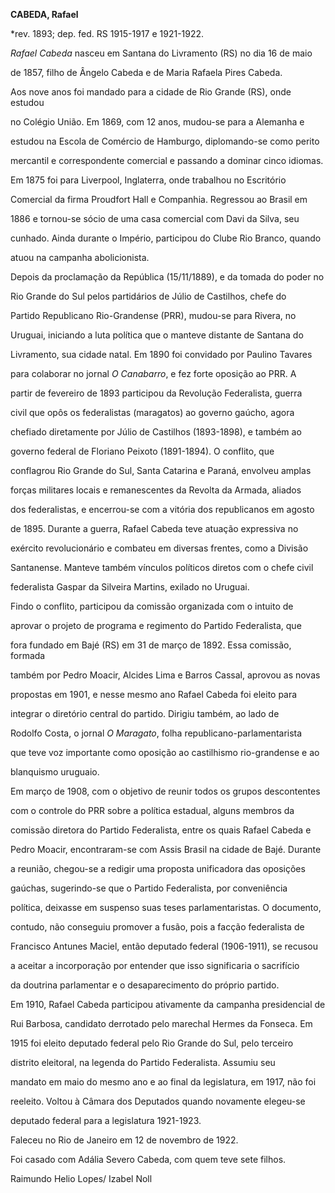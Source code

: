 **CABEDA, Rafael**



\*rev. 1893; dep. fed. RS 1915-1917 e 1921-1922.



*Rafael Cabeda* nasceu em Santana do Livramento (RS) no dia 16 de maio

de 1857, filho de Ângelo Cabeda e de Maria Rafaela Pires Cabeda.



Aos nove anos foi mandado para a cidade de Rio Grande (RS), onde estudou

no Colégio União. Em 1869, com 12 anos, mudou-se para a Alemanha e

estudou na Escola de Comércio de Hamburgo, diplomando-se como perito

mercantil e correspondente comercial e passando a dominar cinco idiomas.

Em 1875 foi para Liverpool, Inglaterra, onde trabalhou no Escritório

Comercial da firma Proudfort Hall e Companhia. Regressou ao Brasil em

1886 e tornou-se sócio de uma casa comercial com Davi da Silva, seu

cunhado. Ainda durante o Império, participou do Clube Rio Branco, quando

atuou na campanha abolicionista.



Depois da proclamação da República (15/11/1889), e da tomada do poder no

Rio Grande do Sul pelos partidários de Júlio de Castilhos, chefe do

Partido Republicano Rio-Grandense (PRR), mudou-se para Rivera, no

Uruguai, iniciando a luta política que o manteve distante de Santana do

Livramento, sua cidade natal. Em 1890 foi convidado por Paulino Tavares

para colaborar no jornal *O Canabarro*, e fez forte oposição ao PRR. A

partir de fevereiro de 1893 participou da Revolução Federalista, guerra

civil que opôs os federalistas (maragatos) ao governo gaúcho, agora

chefiado diretamente por Júlio de Castilhos (1893-1898), e também ao

governo federal de Floriano Peixoto (1891-1894). O conflito, que

conflagrou Rio Grande do Sul, Santa Catarina e Paraná, envolveu amplas

forças militares locais e remanescentes da Revolta da Armada, aliados

dos federalistas, e encerrou-se com a vitória dos republicanos em agosto

de 1895. Durante a guerra, Rafael Cabeda teve atuação expressiva no

exército revolucionário e combateu em diversas frentes, como a Divisão

Santanense. Manteve também vínculos políticos diretos com o chefe civil

federalista Gaspar da Silveira Martins, exilado no Uruguai.



Findo o conflito, participou da comissão organizada com o intuito de

aprovar o projeto de programa e regimento do Partido Federalista, que

fora fundado em Bajé (RS) em 31 de março de 1892. Essa comissão, formada

também por Pedro Moacir, Alcides Lima e Barros Cassal, aprovou as novas

propostas em 1901, e nesse mesmo ano Rafael Cabeda foi eleito para

integrar o diretório central do partido. Dirigiu também, ao lado de

Rodolfo Costa, o jornal *O Maragato*, folha republicano-parlamentarista

que teve voz importante como oposição ao castilhismo rio-grandense e ao

blanquismo uruguaio.



Em março de 1908, com o objetivo de reunir todos os grupos descontentes

com o controle do PRR sobre a política estadual, alguns membros da

comissão diretora do Partido Federalista, entre os quais Rafael Cabeda e

Pedro Moacir, encontraram-se com Assis Brasil na cidade de Bajé. Durante

a reunião, chegou-se a redigir uma proposta unificadora das oposições

gaúchas, sugerindo-se que o Partido Federalista, por conveniência

política, deixasse em suspenso suas teses parlamentaristas. O documento,

contudo, não conseguiu promover a fusão, pois a facção federalista de

Francisco Antunes Maciel, então deputado federal (1906-1911), se recusou

a aceitar a incorporação por entender que isso significaria o sacrifício

da doutrina parlamentar e o desaparecimento do próprio partido.



Em 1910, Rafael Cabeda participou ativamente da campanha presidencial de

Rui Barbosa, candidato derrotado pelo marechal Hermes da Fonseca. Em

1915 foi eleito deputado federal pelo Rio Grande do Sul, pelo terceiro

distrito eleitoral, na legenda do Partido Federalista. Assumiu seu

mandato em maio do mesmo ano e ao final da legislatura, em 1917, não foi

reeleito. Voltou à Câmara dos Deputados quando novamente elegeu-se

deputado federal para a legislatura 1921-1923.



Faleceu no Rio de Janeiro em 12 de novembro de 1922.



Foi casado com Adália Severo Cabeda, com quem teve sete filhos.



Raimundo Helio Lopes/ Izabel Noll



